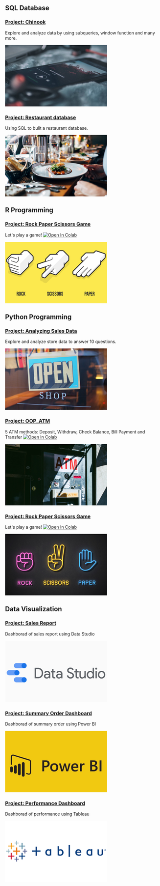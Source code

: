 ## SQL Database
### [Project: Chinook](https://github.com/maypn/myPortfolio/blob/a9173b5bdcc126a89c280b081f88f5e1845e884c/SQL%20Database/chinook.sql)

Explore and analyze data by using subqueries, window function and many more. 
    
<img src="images/Chinook.PNG" width="333" height="200">
    
### [Project: Restaurant database](https://github.com/maypn/myPortfolio/blob/a9173b5bdcc126a89c280b081f88f5e1845e884c/SQL%20Database/Restaurant_Database.sql) 

Using SQL to bulit a restaurant database.
    
<img src="images/Restaurant.PNG" width="333" height="200">
  
## R Programming
### [Project: Rock Paper Scissors Game](https://github.com/maypn/myPortfolio/blob/a9173b5bdcc126a89c280b081f88f5e1845e884c/R%20Programming/Rock_Paper_Scissors_Game.R) 

Let's play a game! [![Open In Colab](https://colab.research.google.com/assets/colab-badge.svg)](https://colab.research.google.com/drive/197AZFvIu_VJyCPi9GP3BiI--9hNbBVna?usp=sharing)
    
<img src="images/Game_01.PNG" width="333" height="200">
    
## Python Programming
### [Project: Analyzing Sales Data](https://github.com/maypn/myPortfolio/blob/f5b7c36686e4c2e68cdff30b1675d6d61fc01b73/Python%20Programming/Analyzing_Sales_Data.ipynb)

Explore and analyze store data to answer 10 questions.

<img src="images/Store_02.PNG" width="333" height="200">
  
### [Project: OOP_ATM](https://github.com/maypn/myPortfolio/blob/f5b7c36686e4c2e68cdff30b1675d6d61fc01b73/Python%20Programming/OOP_ATM.py) 
  
5 ATM methods: Deposit, Withdraw, Check Balance, Bill Payment and Transfer [![Open In Colab](https://colab.research.google.com/assets/colab-badge.svg)](https://colab.research.google.com/drive/1bb8wVyEakpsO-QvxoCc3dUHo3ogBAIZt?usp=sharing)
     
<img src="images/ATM_02.PNG" width="333" height="200">
    
### [Project: Rock Paper Scissors Game](https://github.com/maypn/myPortfolio/blob/a9173b5bdcc126a89c280b081f88f5e1845e884c/Python%20Programming/Rock_Paper_Scissors_Game.py) 
    
Let's play a game! [![Open In Colab](https://colab.research.google.com/assets/colab-badge.svg)](https://colab.research.google.com/drive/1ggwf9v4gNB-zEdDIIeCir8gHmdT8XbPC?usp=sharing)
    
<img src="images/Game_02.PNG" width="333" height="200">
    
  
## Data Visualization
### [Project: Sales Report](https://github.com/maypn/myPortfolio/blob/85ae46169ee49305a047d90410892d344ce15914/Dashboard/Sales_Report.pdf) 

Dashborad of sales report using Data Studio
  
<img src="images/DataStudio.PNG" width="333" height="200">
    
### [Project: Summary Order Dashboard](https://github.com/maypn/myPortfolio/blob/6dafbf487ab7ed791eb9e0fcc86d1dbf9f7aeac4/Dashboard/Summary%20order%20dashboard.pdf) 

Dashborad of summary order using Power BI
  
<img src="images/PowerBI.PNG" width="333" height="200">
    
### [Project: Performance Dashboard](https://public.tableau.com/app/profile/mayp7482/viz/Tableau101_16594651781360/Dashboard1#1) 

Dashborad of performance using Tableau

<img src="images/tableau.PNG" width="333" height="200">
